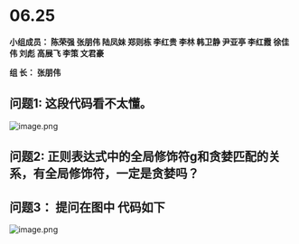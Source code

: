 # **06.25**

**小组成员： 陈荣强 张朋伟 陆凤妹  郑则栋 李红贵 李林 韩卫静 尹亚亭 李红霞  徐佳伟  刘彪  高展飞 李策  文君豪**

**组       长： 张朋伟**

## 问题1: 这段代码看不太懂。
![image.png](https://upload-images.jianshu.io/upload_images/2845301-15ce0512765d711b.png?imageMogr2/auto-orient/strip%7CimageView2/2/w/1240)


## 问题2: 正则表达式中的全局修饰符g和贪婪匹配的关系，有全局修饰符，一定是贪婪吗？ 


## 问题3： 提问在图中 代码如下

![image.png](https://upload-images.jianshu.io/upload_images/12728563-ebac1f33e890622d.png?imageMogr2/auto-orient/strip%7CimageView2/2/w/1240)


<!DOCTYPE html>
<html>
	<head>
		<meta charset="utf-8">
		<title></title>
	</head>
	<body>
		<script type="text/javascript">
			var arr = [[1,2,3,4,5],[3,4,5,6,7],5,6];
			function flat(arr){
				if(!flat.res){
					flat.res = [];
				}
				
				for(var i = 0 ; i<arr.length;i++){
					if( !(arr[i] instanceof Array) ){
						flat.res.push(arr[i]);
					}else{
						flat(arr[i]);
					}
				}
				return flat.res;
			}	
			var arr2 = [1,2,3,4]
			console.log(flat(arr));
			console.log(flat(arr2));
		</script>
	</body>
</html>


